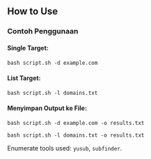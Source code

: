 ## How to Use

### Contoh Penggunaan
#### Single Target:

`bash script.sh -d example.com`

#### List Target:

`bash script.sh -l domains.txt`

#### Menyimpan Output ke File:

`bash script.sh -d example.com -o results.txt`

`bash script.sh -l domains.txt -o results.txt`

Enumerate tools used: `yusub`, `subfinder`.
